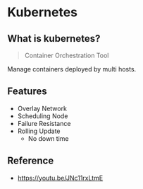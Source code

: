 Kubernetes
==========

What is kubernetes?
-------------------
> Container Orchestration Tool

Manage containers deployed by multi hosts.


Features
--------

+ Overlay Network
+ Scheduling Node
+ Failure Resistance
+ Rolling Update
    - No down time


Reference
---------

- https://youtu.be/JNc11rxLtmE

